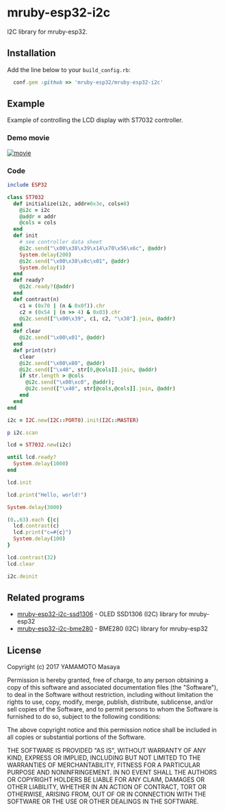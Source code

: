 mruby-esp32-i2c
============

I2C library for mruby-esp32.

## Installation
Add the line below to your `build_config.rb`:

```ruby
  conf.gem :github => 'mruby-esp32/mruby-esp32-i2c'
```

## Example

Example of controlling the LCD display with ST7032 controller.

### Demo movie
[![movie](https://img.youtube.com/vi/M_mGSt0bB-4/0.jpg)](https://www.youtube.com/watch?v=M_mGSt0bB-4)

### Code

```ruby
include ESP32

class ST7032
  def initialize(i2c, addr=0x3e, cols=8)
    @i2c = i2c
    @addr = addr
    @cols = cols
  end
  def init
    # see controller data sheet
    @i2c.send("\x00\x38\x39\x14\x70\x56\x6c", @addr)
    System.delay(200)
    @i2c.send("\x00\x38\x0c\x01", @addr)
    System.delay(1)
  end
  def ready?
    @i2c.ready?(@addr)
  end
  def contrast(n)
    c1 = (0x70 | (n & 0x0f)).chr
    c2 = (0x54 | (n >> 4) & 0x03).chr
    @i2c.send(["\x00\x39", c1, c2, "\x38"].join, @addr)
  end
  def clear
    @i2c.send("\x00\x01", @addr)
  end
  def print(str)
    clear
    @i2c.send("\x00\x80", @addr)
    @i2c.send(["\x40", str[0,@cols]].join, @addr)
    if str.length > @cols
      @i2c.send("\x00\xc0", @addr);
      @i2c.send(["\x40", str[@cols,@cols]].join, @addr)
    end
  end
end

i2c = I2C.new(I2C::PORT0).init(I2C::MASTER)

p i2c.scan

lcd = ST7032.new(i2c)

until lcd.ready?
  System.delay(1000)
end

lcd.init

lcd.print("Hello, world!")

System.delay(3000)

(0..63).each {|c|
  lcd.contrast(c)
  lcd.print("c=#{c}")
  System.delay(100)
}

lcd.contrast(32)
lcd.clear

i2c.deinit
```

## Related programs

+ [mruby-esp32-i2c-ssd1306](https://github.com/icm7216/mruby-esp32-i2c-ssd1306) - OLED SSD1306 (I2C) library for mruby-esp32
+ [mruby-esp32-i2c-bme280](https://github.com/icm7216/mruby-esp32-i2c-bme280) - BME280 (I2C) library for mruby-esp32

## License

Copyright (c) 2017 YAMAMOTO Masaya

Permission is hereby granted, free of charge, to any person obtaining a 
copy of this software and associated documentation files (the "Software"), 
to deal in the Software without restriction, including without limitation 
the rights to use, copy, modify, merge, publish, distribute, sublicense, 
and/or sell copies of the Software, and to permit persons to whom the 
Software is furnished to do so, subject to the following conditions:

The above copyright notice and this permission notice shall be included in 
all copies or substantial portions of the Software.

THE SOFTWARE IS PROVIDED "AS IS", WITHOUT WARRANTY OF ANY KIND, EXPRESS OR 
IMPLIED, INCLUDING BUT NOT LIMITED TO THE WARRANTIES OF MERCHANTABILITY, 
FITNESS FOR A PARTICULAR PURPOSE AND NONINFRINGEMENT. IN NO EVENT SHALL THE 
AUTHORS OR COPYRIGHT HOLDERS BE LIABLE FOR ANY CLAIM, DAMAGES OR OTHER 
LIABILITY, WHETHER IN AN ACTION OF CONTRACT, TORT OR OTHERWISE, ARISING 
FROM, OUT OF OR IN CONNECTION WITH THE SOFTWARE OR THE USE OR OTHER 
DEALINGS IN THE SOFTWARE.
